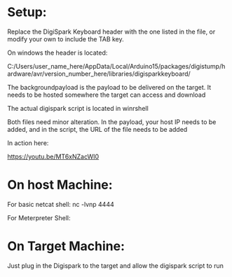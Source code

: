 <h1>Setup:</h1>

Replace the DigiSpark Keyboard header with the one listed in the file, or modify your own to include the TAB key.

On windows the header is located:

C:/Users/user_name_here/AppData/Local/Arduino15/packages/digistump/hardware/avr/version_number_here/libraries/digisparkkeyboard/

The backgroundpayload is the payload to be delivered on the target. It needs to be hosted somewhere the target can access and download


The actual digispark script is located in winrshell

Both files need minor alteration. In the payload, your host IP needs to be added, and in the script, the URL of the file needs to be added


In action here:

https://youtu.be/MT6xNZacWI0

<h1>On host Machine:</h1>

For basic netcat shell: nc -lvnp 4444

For Meterpreter Shell: 

<h1>On Target Machine: </h1>
Just plug in the Digispark to the target and allow the digispark script to run
